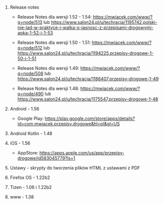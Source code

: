 1. Release notes

    * Release Notes dla wersji 1.52 - 1.54: https://mwiacek.com/www/?q=node/513 lub https://www.salon24.pl/u/techracja/1195742,polski-nie-lad-w-praktyce-i-walka-o-jasnosc-z-przepisami-drogowymi-apka-1-52-i-1-53

    * Release Notes dla wersji 1.50 - 1.51: https://mwiacek.com/www/?q=node/512 lub https://www.salon24.pl/u/techracja/1194225,przepisy-drogowe-1-50-i-1-51

    * Release Notes dla wersji 1.49: https://mwiacek.com/www/?q=node/508 lub https://www.salon24.pl/u/techracja/1186407,przepisy-drogowe-1-49

    * Release Notes dla wersji 1.48: https://mwiacek.com/www/?q=node/490 lub https://www.salon24.pl/u/techracja/1175547,przepisy-drogowe-1-48

2. Android - 1.56

    * Google Play: https://play.google.com/store/apps/details?id=com.mwiacek.przepisy.drogowe&hl=pl&gl=US

3. Android Kotlin - 1.48

4. iOS - 1.56

    * AppStore: https://apps.apple.com/us/app/przepisy-drogowe/id583045779?ls=1

5. Ustawy - skrypty do tworzenia plików HTML z ustawami z PDF

6. Firefox OS - 1.22b2

7. Tizen - 1.06 i 1.22b2

8. www - 1.38
